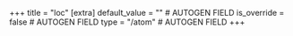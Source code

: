 +++
title = "loc"
[extra]
default_value = "" # AUTOGEN FIELD
is_override = false # AUTOGEN FIELD
type = "/atom" # AUTOGEN FIELD
+++
